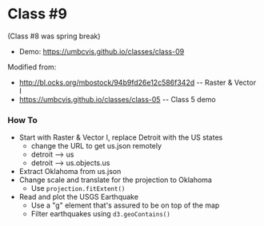 
# Class #9

(Class #8 was spring break)

* Demo: https://umbcvis.github.io/classes/class-09

Modified from:

* http://bl.ocks.org/mbostock/94b9fd26e12c586f342d -- Raster & Vector I
* https://umbcvis.github.io/classes/class-05 -- Class 5 demo

### How To

* Start with Raster & Vector I, replace Detroit with the US states
    * change the URL to get us.json remotely
    * detroit --> us
    * detroit --> us.objects.us
* Extract Oklahoma from us.json
* Change scale and translate for the projection to Oklahoma
    * Use ```projection.fitExtent()```
* Read and plot the USGS Earthquake
    * Use a "g" element that's assured to be on top of the map
    * Filter earthquakes using ```d3.geoContains()```
